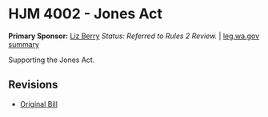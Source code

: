 # HJM 4002 - Jones Act
**Primary Sponsor:** [Liz Berry](/person/leg/liz.berry.md)
*Status: Referred to Rules 2 Review.* | [leg.wa.gov summary](https://app.leg.wa.gov/billsummary?BillNumber=4002&Year=2021)

Supporting the Jones Act.

## Revisions
* [Original Bill](1/)